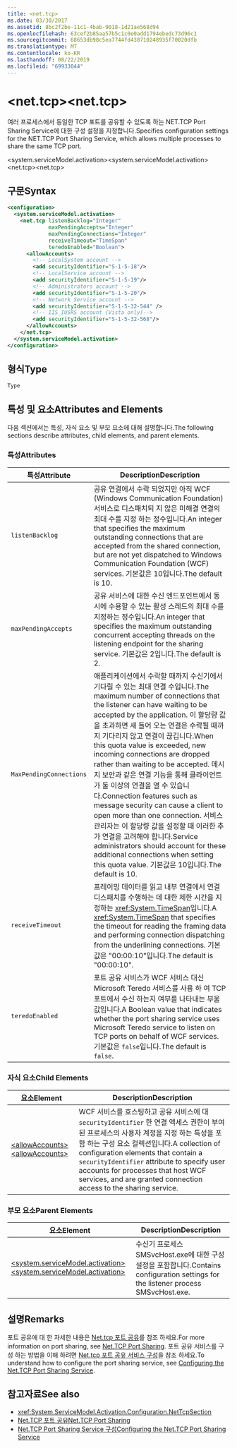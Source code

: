 ```yaml
---
title: <net.tcp>
ms.date: 03/30/2017
ms.assetid: 8bc2f2be-11c1-4bab-9018-1d21ae568d94
ms.openlocfilehash: 63cef2b85aa57b5c1c0e0add1794ebedc73d96c1
ms.sourcegitcommit: 68653db98c5ea7744fd438710248935f70020dfb
ms.translationtype: MT
ms.contentlocale: ko-KR
ms.lasthandoff: 08/22/2019
ms.locfileid: "69933044"
---
```

# <a name="nettcp"></a><span data-ttu-id="0dd60-102">\<net.tcp></span><span class="sxs-lookup"><span data-stu-id="0dd60-102">\<net.tcp></span></span>
<span data-ttu-id="0dd60-103">여러 프로세스에서 동일한 TCP 포트를 공유할 수 있도록 하는 NET.TCP Port Sharing Service에 대한 구성 설정을 지정합니다.</span><span class="sxs-lookup"><span data-stu-id="0dd60-103">Specifies configuration settings for the NET.TCP Port Sharing Service, which allows multiple processes to share the same TCP port.</span></span>  
  
 <span data-ttu-id="0dd60-104">\<system.serviceModel.activation></span><span class="sxs-lookup"><span data-stu-id="0dd60-104">\<system.serviceModel.activation></span></span>  
<span data-ttu-id="0dd60-105">\<net.tcp></span><span class="sxs-lookup"><span data-stu-id="0dd60-105">\<net.tcp></span></span>  
  
## <a name="syntax"></a><span data-ttu-id="0dd60-106">구문</span><span class="sxs-lookup"><span data-stu-id="0dd60-106">Syntax</span></span>  
  
```xml  
<configuration>
  <system.serviceModel.activation>
    <net.tcp listenBacklog="Integer"
             maxPendingAccepts="Integer"
             maxPendingConnections="Integer"
             receiveTimeout="TimeSpan"
             teredoEnabled="Boolean">
      <allowAccounts>
        <!-- LocalSystem account -->
        <add securityIdentifier="S-1-5-18"/>
        <!-- LocalService account -->
        <add securityIdentifier="S-1-5-19"/>
        <!-- Administrators account -->
        <add securityIdentifier="S-1-5-20"/>
        <!-- Network Service account -->
        <add securityIdentifier="S-1-5-32-544" />
        <!-- IIS_IUSRS account (Vista only)-->
        <add securityIdentifier="S-1-5-32-568"/>
      </allowAccounts>
    </net.tcp>
  </system.serviceModel.activation>
</configuration>
```  
  
## <a name="type"></a><span data-ttu-id="0dd60-107">형식</span><span class="sxs-lookup"><span data-stu-id="0dd60-107">Type</span></span>  
 `Type`  
  
## <a name="attributes-and-elements"></a><span data-ttu-id="0dd60-108">특성 및 요소</span><span class="sxs-lookup"><span data-stu-id="0dd60-108">Attributes and Elements</span></span>  
 <span data-ttu-id="0dd60-109">다음 섹션에서는 특성, 자식 요소 및 부모 요소에 대해 설명합니다.</span><span class="sxs-lookup"><span data-stu-id="0dd60-109">The following sections describe attributes, child elements, and parent elements.</span></span>  
  
### <a name="attributes"></a><span data-ttu-id="0dd60-110">특성</span><span class="sxs-lookup"><span data-stu-id="0dd60-110">Attributes</span></span>  
  
|<span data-ttu-id="0dd60-111">특성</span><span class="sxs-lookup"><span data-stu-id="0dd60-111">Attribute</span></span>|<span data-ttu-id="0dd60-112">Description</span><span class="sxs-lookup"><span data-stu-id="0dd60-112">Description</span></span>|  
|---------------|-----------------|  
|`listenBacklog`|<span data-ttu-id="0dd60-113">공유 연결에서 수락 되었지만 아직 WCF (Windows Communication Foundation) 서비스로 디스패치되 지 않은 미해결 연결의 최대 수를 지정 하는 정수입니다.</span><span class="sxs-lookup"><span data-stu-id="0dd60-113">An integer that specifies the maximum outstanding connections that are accepted from the shared connection, but are not yet dispatched to Windows Communication Foundation (WCF) services.</span></span> <span data-ttu-id="0dd60-114">기본값은 10입니다.</span><span class="sxs-lookup"><span data-stu-id="0dd60-114">The default is 10.</span></span>|  
|`maxPendingAccepts`|<span data-ttu-id="0dd60-115">공유 서비스에 대한 수신 엔드포인트에서 동시에 수용할 수 있는 활성 스레드의 최대 수를 지정하는 정수입니다.</span><span class="sxs-lookup"><span data-stu-id="0dd60-115">An integer that specifies the maximum outstanding concurrent accepting threads on the listening endpoint for the sharing service.</span></span> <span data-ttu-id="0dd60-116">기본값은 2입니다.</span><span class="sxs-lookup"><span data-stu-id="0dd60-116">The default is 2.</span></span>|  
|`MaxPendingConnections`|<span data-ttu-id="0dd60-117">애플리케이션에서 수락할 때까지 수신기에서 기다릴 수 있는 최대 연결 수입니다.</span><span class="sxs-lookup"><span data-stu-id="0dd60-117">The maximum number of connections that the listener can have waiting to be accepted by the application.</span></span> <span data-ttu-id="0dd60-118">이 할당량 값을 초과하면 새 들어 오는 연결은 수락될 때까지 기다리지 않고 연결이 끊깁니다.</span><span class="sxs-lookup"><span data-stu-id="0dd60-118">When this quota value is exceeded, new incoming connections are dropped rather than waiting to be accepted.</span></span> <span data-ttu-id="0dd60-119">메시지 보안과 같은 연결 기능을 통해 클라이언트가 둘 이상의 연결을 열 수 있습니다.</span><span class="sxs-lookup"><span data-stu-id="0dd60-119">Connection features such as message security can cause a client to open more than one connection.</span></span> <span data-ttu-id="0dd60-120">서비스 관리자는 이 할당량 값을 설정할 때 이러한 추가 연결을 고려해야 합니다.</span><span class="sxs-lookup"><span data-stu-id="0dd60-120">Service administrators should account for these additional connections when setting this quota value.</span></span> <span data-ttu-id="0dd60-121">기본값은 10입니다.</span><span class="sxs-lookup"><span data-stu-id="0dd60-121">The default is 10.</span></span>|  
|`receiveTimeout`|<span data-ttu-id="0dd60-122">프레이밍 데이터를 읽고 내부 연결에서 연결 디스패치를 수행하는 데 대한 제한 시간을 지정하는 <xref:System.TimeSpan>입니다.</span><span class="sxs-lookup"><span data-stu-id="0dd60-122">A <xref:System.TimeSpan> that specifies the timeout for reading the framing data and performing connection dispatching from the underlining connections.</span></span> <span data-ttu-id="0dd60-123">기본값은 "00:00:10"입니다.</span><span class="sxs-lookup"><span data-stu-id="0dd60-123">The default is "00:00:10".</span></span>|  
|`teredoEnabled`|<span data-ttu-id="0dd60-124">포트 공유 서비스가 WCF 서비스 대신 Microsoft Teredo 서비스를 사용 하 여 TCP 포트에서 수신 하는지 여부를 나타내는 부울 값입니다.</span><span class="sxs-lookup"><span data-stu-id="0dd60-124">A Boolean value that indicates whether the port sharing service uses Microsoft Teredo service to listen on TCP ports on behalf of WCF services.</span></span> <span data-ttu-id="0dd60-125">기본값은 `false`입니다.</span><span class="sxs-lookup"><span data-stu-id="0dd60-125">The default is `false`.</span></span>|  
  
### <a name="child-elements"></a><span data-ttu-id="0dd60-126">자식 요소</span><span class="sxs-lookup"><span data-stu-id="0dd60-126">Child Elements</span></span>  
  
|<span data-ttu-id="0dd60-127">요소</span><span class="sxs-lookup"><span data-stu-id="0dd60-127">Element</span></span>|<span data-ttu-id="0dd60-128">Description</span><span class="sxs-lookup"><span data-stu-id="0dd60-128">Description</span></span>|  
|-------------|-----------------|  
|[<span data-ttu-id="0dd60-129">\<allowAccounts></span><span class="sxs-lookup"><span data-stu-id="0dd60-129">\<allowAccounts></span></span>](allowaccounts.md)|<span data-ttu-id="0dd60-130">WCF 서비스를 호스팅하고 공유 서비스에 대 `securityIdentifier` 한 연결 액세스 권한이 부여 된 프로세스의 사용자 계정을 지정 하는 특성을 포함 하는 구성 요소 컬렉션입니다.</span><span class="sxs-lookup"><span data-stu-id="0dd60-130">A collection of configuration elements that contain a `securityIdentifier` attribute to specify user accounts for processes that host WCF services, and are granted connection access to the sharing service.</span></span>|  
  
### <a name="parent-elements"></a><span data-ttu-id="0dd60-131">부모 요소</span><span class="sxs-lookup"><span data-stu-id="0dd60-131">Parent Elements</span></span>  
  
|<span data-ttu-id="0dd60-132">요소</span><span class="sxs-lookup"><span data-stu-id="0dd60-132">Element</span></span>|<span data-ttu-id="0dd60-133">Description</span><span class="sxs-lookup"><span data-stu-id="0dd60-133">Description</span></span>|  
|-------------|-----------------|  
|[<span data-ttu-id="0dd60-134">\<system.serviceModel.activation></span><span class="sxs-lookup"><span data-stu-id="0dd60-134">\<system.serviceModel.activation></span></span>](system-servicemodel-activation.md)|<span data-ttu-id="0dd60-135">수신기 프로세스 SMSvcHost.exe에 대한 구성 설정을 포함합니다.</span><span class="sxs-lookup"><span data-stu-id="0dd60-135">Contains configuration settings for the listener process SMSvcHost.exe.</span></span>|  
  
## <a name="remarks"></a><span data-ttu-id="0dd60-136">설명</span><span class="sxs-lookup"><span data-stu-id="0dd60-136">Remarks</span></span>  
 <span data-ttu-id="0dd60-137">포트 공유에 대 한 자세한 내용은 [Net.tcp 포트 공유](../../../wcf/feature-details/net-tcp-port-sharing.md)를 참조 하세요.</span><span class="sxs-lookup"><span data-stu-id="0dd60-137">For more information on port sharing, see [Net.TCP Port Sharing](../../../wcf/feature-details/net-tcp-port-sharing.md).</span></span> <span data-ttu-id="0dd60-138">포트 공유 서비스를 구성 하는 방법을 이해 하려면 [Net.tcp 포트 공유 서비스 구성](../../../wcf/feature-details/configuring-the-net-tcp-port-sharing-service.md)을 참조 하세요.</span><span class="sxs-lookup"><span data-stu-id="0dd60-138">To understand how to configure the port sharing service, see [Configuring the Net.TCP Port Sharing Service](../../../wcf/feature-details/configuring-the-net-tcp-port-sharing-service.md).</span></span>  
  
## <a name="see-also"></a><span data-ttu-id="0dd60-139">참고자료</span><span class="sxs-lookup"><span data-stu-id="0dd60-139">See also</span></span>

- <xref:System.ServiceModel.Activation.Configuration.NetTcpSection>
- [<span data-ttu-id="0dd60-140">Net.TCP 포트 공유</span><span class="sxs-lookup"><span data-stu-id="0dd60-140">Net.TCP Port Sharing</span></span>](../../../wcf/feature-details/net-tcp-port-sharing.md)
- [<span data-ttu-id="0dd60-141">Net.TCP Port Sharing Service 구성</span><span class="sxs-lookup"><span data-stu-id="0dd60-141">Configuring the Net.TCP Port Sharing Service</span></span>](../../../wcf/feature-details/configuring-the-net-tcp-port-sharing-service.md)

